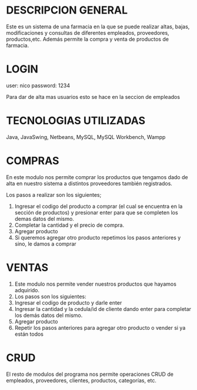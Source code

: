 # DESCRIPCION GENERAL
Este es un sistema de una farmacia en la que se puede realizar altas, bajas, modificaciones y consultas de diferentes empleados, proveedores, productos,etc.
Además permite la compra y venta de productos de farmacia.

# LOGIN
user: nico
password: 1234

Para dar de alta mas usuarios esto se hace en la seccion de empleados

# TECNOLOGIAS UTILIZADAS
Java, JavaSwing, Netbeans, MySQL, MySQL Workbench, Wampp
# COMPRAS
En este modulo nos permite comprar los productos que tengamos dado de alta en nuestro sistema a distintos proveedores también registrados.

Los pasos a realizar son los siguientes;
1) Ingresar el codigo del producto a comprar (el cual se encuentra en la sección de productos) y presionar enter para que se completen los demas datos del mismo.
2) Completar la cantidad y el precio de compra.
3) Agregar producto
4) Si queremos agregar otro producto repetimos los pasos anteriores y sino, le damos a comprar

# VENTAS
1) Este modulo nos permite vender nuestros productos que hayamos adquirido.
2) Los pasos son los siguientes:
3) Ingresar el codigo de producto y darle enter
4) Ingresar la cantidad y la cedula/id de cliente dando enter para completar los demás datos del mismo.
5) Agregar producto
6) Repetir los pasos anteriores para agregar otro producto o vender si ya están todos

# CRUD

El resto de modulos del programa nos permite operaciones CRUD de empleados, proveedores, clientes, productos, categorías, etc.
